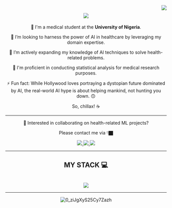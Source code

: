 <img align="right" 
  src="https://visitor-badge.laobi.icu/badge?page_id=Pynero001.Pynero001-badge&left_text=Total%20Visits"/>

<h1 align="center">
    <img src="https://readme-typing-svg.herokuapp.com/?font=Titan+One&size=35&center=true&vCenter=true&color=03DDDC&width=500&height=70&duration=4000&lines=Hellooo!!+🤓;+I'm+Fortune+Okafor.+👨🏿‍⚕️;" />
</h1>


<div align='center'>
  
👤 I'm a medical student at the **University of Nigeria**.

🔭 I’m looking to harness the power of AI in healthcare by leveraging my domain expertise.

🌱 I’m actively expanding my knowledge of AI techniques to solve health-related problems.

🔎 I'm proficient in conducting statistical analysis for medical research purposes.


⚡ Fun fact: While Hollywood loves portraying a dystopian future dominated by AI, the real-world AI hype is about helping mankind, not hunting you down. 🙃
  
So, chillax! ☕
</div>

----

<div align='center'>

🤔 Interested in collaborating on health-related ML projects?

Please contact me via 👇🏿

</div>

<div align="center"> 
  <a href="mailto:sirnero001@gmail.com">
    <img src="https://img.shields.io/badge/Gmail-333333?style=for-the-badge&logo=gmail&logoColor=red" />
  </a>
  <a href="https://www.linkedin.com/in/fortune-okafor-43a7882b6" target="_blank">
    <img src="https://img.shields.io/badge/LinkedIn-0077B5?style=for-the-badge&logo=linkedin&logoColor=white" target="_blank" />
  </a>
  <a href="https://t.me/Sirnero001" target="_blank">
     <img src="https://img.shields.io/badge/Telegram-2CA5E0?style=for-the-badge&logo=telegram&logoColor=white" target="_blank" /> 
  </a>
</div>


 <hr/>
 
<h2 align="center"> MY STACK 💻 </h2>
<br/>
<div align="center">
    <img src="https://skillicons.dev/icons?i=azure,git,py,r,sklearn,vscode"/>
</div>

<hr/>

<div align='center'>
  
![0_ziJgXyS25Cy7Zazh](https://github.com/user-attachments/assets/bb95e5d7-c25d-4268-be93-f7313ada372c)

</div>


<!---
Pynero001/Pynero001 is a ✨ special ✨ repository because its `README.md` (this file) appears on your GitHub profile.
You can click the Preview link to take a look at your changes.
--->
